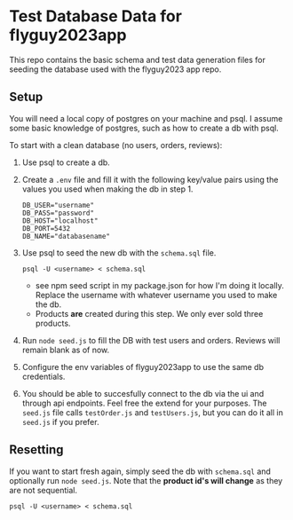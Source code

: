# Test Database Data for flyguy2023app

This repo contains the basic schema and test data generation files for seeding the database used with the flyguy2023 app repo.

## Setup

You will need a local copy of postgres on your machine and psql. I assume some basic knowledge of postgres, such as how to create a db with psql.

To start with a clean database (no users, orders, reviews):

1. Use psql to create a db.

2. Create a `.env` file and fill it with the following key/value pairs using the values you used when making the db in step 1.

   ```
   DB_USER="username"
   DB_PASS="password"
   DB_HOST="localhost"
   DB_PORT=5432
   DB_NAME="databasename"
   ```

3. Use psql to seed the new db with the `schema.sql` file.

   `psql -U <username> < schema.sql`

   - see npm seed script in my package.json for how I'm doing it locally. Replace the username with whatever username you used to make the db.
   - Products **are** created during this step. We only ever sold three products.

4. Run `node seed.js` to fill the DB with test users and orders. Reviews will remain blank as of now.
5. Configure the env variables of flyguy2023app to use the same db credentials.
6. You should be able to succesfully connect to the db via the ui and through api endpoints. Feel free the extend for your purposes. The `seed.js` file calls `testOrder.js` and `testUsers.js`, but you can do it all in `seed.js` if you prefer.

## Resetting

If you want to start fresh again, simply seed the db with `schema.sql` and optionally run `node seed.js`. Note that the **product id's will change** as they are not sequential.

`psql -U <username> < schema.sql`
